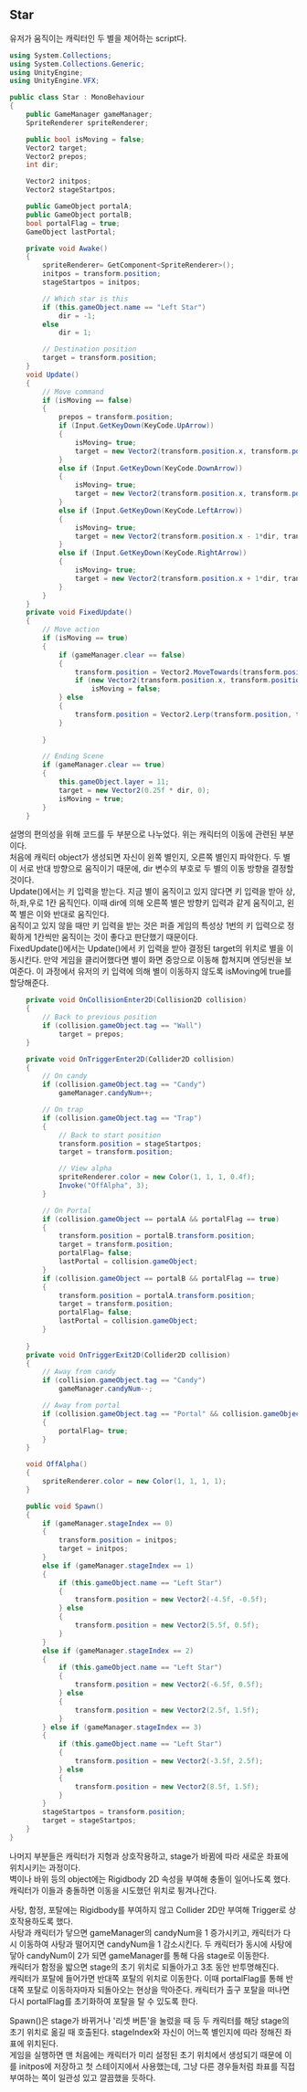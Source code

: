 ## Star

유저가 움직이는 캐릭터인 두 별을 제어하는 script다. 

```C#
using System.Collections;
using System.Collections.Generic;
using UnityEngine;
using UnityEngine.VFX;

public class Star : MonoBehaviour
{
    public GameManager gameManager;
    SpriteRenderer spriteRenderer;

    public bool isMoving = false;
    Vector2 target;
    Vector2 prepos;
    int dir;

    Vector2 initpos;
    Vector2 stageStartpos;

    public GameObject portalA;
    public GameObject portalB;
    bool portalFlag = true;
    GameObject lastPortal;

    private void Awake()
    {
        spriteRenderer= GetComponent<SpriteRenderer>();
        initpos = transform.position;
        stageStartpos = initpos;

        // Which star is this
        if (this.gameObject.name == "Left Star")
            dir = -1;
        else
            dir = 1;

        // Destination position
        target = transform.position;
    }
    void Update()
    {
        // Move command
        if (isMoving == false)
        {
            prepos = transform.position;
            if (Input.GetKeyDown(KeyCode.UpArrow))
            {
                isMoving= true;
                target = new Vector2(transform.position.x, transform.position.y + 1*dir);
            }
            else if (Input.GetKeyDown(KeyCode.DownArrow))
            {
                isMoving= true;
                target = new Vector2(transform.position.x, transform.position.y - 1*dir);
            }
            else if (Input.GetKeyDown(KeyCode.LeftArrow))
            {
                isMoving= true;
                target = new Vector2(transform.position.x - 1*dir, transform.position.y);
            }
            else if (Input.GetKeyDown(KeyCode.RightArrow))
            {
                isMoving= true;
                target = new Vector2(transform.position.x + 1*dir, transform.position.y);
            }
        }
    }
    private void FixedUpdate()
    {
        // Move action
        if (isMoving == true)
        {
            if (gameManager.clear == false)
            {
                transform.position = Vector2.MoveTowards(transform.position, target, 0.1f);
                if (new Vector2(transform.position.x, transform.position.y) == target)
                    isMoving = false;
            } else
            {
                transform.position = Vector2.Lerp(transform.position, target, 0.05f);
            }
            
        }

        // Ending Scene
        if (gameManager.clear == true)
        {
            this.gameObject.layer = 11;
            target = new Vector2(0.25f * dir, 0);
            isMoving = true;
        }
    }
```

설명의 편의성을 위해 코드를 두 부분으로 나누었다. 위는 캐릭터의 이동에 관련된 부분이다.  
처음에 캐릭터 object가 생성되면 자신이 왼쪽 별인지, 오른쪽 별인지 파악한다. 두 별이 서로 반대 방향으로 움직이기 때문에, dir 변수의 부호로 두 별의 이동 방향을 결정할 것이다.  
Update()에서는 키 입력을 받는다. 지금 별이 움직이고 있지 않다면 키 입력을 받아 상,하,좌,우로 1칸 움직인다. 이때 dir에 의해 오른쪽 별은 방향키 입력과 같게 움직이고, 왼쪽 별은 이와 반대로 움직인다.  
움직이고 있지 않을 때만 키 입력을 받는 것은 퍼즐 게임의 특성상 1번의 키 입력으로 정확하게 1칸씩만 움직이는 것이 좋다고 판단했기 때문이다.  
FixedUpdate()에서는 Update()에서 키 입력을 받아 결정된 target의 위치로 별을 이동시킨다. 만약 게임을 클리어했다면 별이 화면 중앙으로 이동해 합쳐지며 엔딩씬을 보여준다. 이 과정에서 유저의 키 입력에 의해 별이 이동하지 않도록 isMoving에 true를 할당해준다.  

```C#
    private void OnCollisionEnter2D(Collision2D collision)
    {
        // Back to previous position
        if (collision.gameObject.tag == "Wall")
            target = prepos;
    }

    private void OnTriggerEnter2D(Collider2D collision)
    {
        // On candy
        if (collision.gameObject.tag == "Candy")
            gameManager.candyNum++;

        // On trap
        if (collision.gameObject.tag == "Trap")
        {
            // Back to start position
            transform.position = stageStartpos;
            target = transform.position;

            // View alpha
            spriteRenderer.color = new Color(1, 1, 1, 0.4f);
            Invoke("OffAlpha", 3);
        }

        // On Portal
        if (collision.gameObject == portalA && portalFlag == true)
        {
            transform.position = portalB.transform.position;
            target = transform.position;
            portalFlag= false;
            lastPortal = collision.gameObject;
        }
        if (collision.gameObject == portalB && portalFlag == true)
        {
            transform.position = portalA.transform.position;
            target = transform.position;
            portalFlag= false;
            lastPortal = collision.gameObject;
        }
        
    }
    private void OnTriggerExit2D(Collider2D collision)
    {
        // Away from candy
        if (collision.gameObject.tag == "Candy")
            gameManager.candyNum--;

        // Away from portal
        if (collision.gameObject.tag == "Portal" && collision.gameObject != lastPortal)
        {
            portalFlag= true;
        }
    }

    void OffAlpha()
    {
        spriteRenderer.color = new Color(1, 1, 1, 1);
    }

    public void Spawn()
    {
        if (gameManager.stageIndex == 0)
        {
            transform.position = initpos;
            target = initpos;
        }
        else if (gameManager.stageIndex == 1)
        {
            if (this.gameObject.name == "Left Star")
            {
                transform.position = new Vector2(-4.5f, -0.5f);
            } else
            {
                transform.position = new Vector2(5.5f, 0.5f);
            }
        }
        else if (gameManager.stageIndex == 2)
        {
            if (this.gameObject.name == "Left Star")
            {
                transform.position = new Vector2(-6.5f, 0.5f);
            } else
            {
                transform.position = new Vector2(2.5f, 1.5f);
            }
        } else if (gameManager.stageIndex == 3)
        {
            if (this.gameObject.name == "Left Star")
            {
                transform.position = new Vector2(-3.5f, 2.5f);
            } else
            {
                transform.position = new Vector2(8.5f, 1.5f);
            }
        }
        stageStartpos = transform.position;
        target = stageStartpos;
    }
}
```

나머지 부분들은 캐릭터가 지형과 상호작용하고, stage가 바뀜에 따라 새로운 좌표에 위치시키는 과정이다.  
벽이나 바위 등의 object에는 Rigidbody 2D 속성을 부여해 충돌이 일어나도록 했다. 캐릭터가 이들과 충돌하면 이동을 시도했던 위치로 튕겨나간다.  
  
사탕, 함정, 포탈에는 Rigidbody를 부여하지 않고 Collider 2D만 부여해 Trigger로 상호작용하도록 했다.  
사탕과 캐릭터가 닿으면 gameManager의 candyNum을 1 증가시키고, 캐릭터가 다시 이동하여 사탕과 떨어지면 candyNum을 1 감소시킨다. 두 캐릭터가 동시에 사탕에 닿아 candyNum이 2가 되면 gameManager를 통해 다음 stage로 이동한다.  
캐릭터가 함정을 밟으면 stage의 초기 위치로 되돌아가고 3초 동안 반투명해진다.  
캐릭터가 포탈에 들어가면 반대쪽 포탈의 위치로 이동한다. 이때 portalFlag를 통해 반대쪽 포탈로 이동하자마자 되돌아오는 현상을 막아준다. 캐릭터가 출구 포탈을 떠나면 다시 portalFlag를 초기화하여 포탈을 탈 수 있도록 한다.  
  
Spawn()은 stage가 바뀌거나 '리셋 버튼'을 눌렀을 때 등 두 캐릭터를 해당 stage의 초기 위치로 옮길 때 호출된다. stageIndex와 자신이 어느쪽 별인지에 따라 정해진 좌표에 위치된다.  
게임을 실행하면 맨 처음에는 캐릭터가 미리 설정된 초기 위치에서 생성되기 때문에 이를 initpos에 저장하고 첫 스테이지에서 사용했는데, 그냥 다른 경우들처럼 좌표를 직접 부여하는 쪽이 일관성 있고 깔끔했을 듯하다.  

